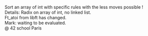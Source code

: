 Sort an array of int with specific rules with the less moves possible !  
Details: Radix on array of int, no linked list.  
		 Ft_atoi from libft has changed.  
Mark: waiting to be evaluated.      
@ 42 school Paris  
